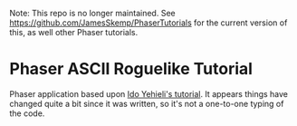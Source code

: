 Note: This repo is no longer maintained. See https://github.com/JamesSkemp/PhaserTutorials for the current version of this, as well other Phaser tutorials.

# Phaser ASCII Roguelike Tutorial
Phaser application based upon [Ido Yehieli's tutorial](http://gamedevelopment.tutsplus.com/tutorials/how-to-make-your-first-roguelike--gamedev-13677). It appears things have changed quite a bit since it was written, so it's not a one-to-one typing of the code.
